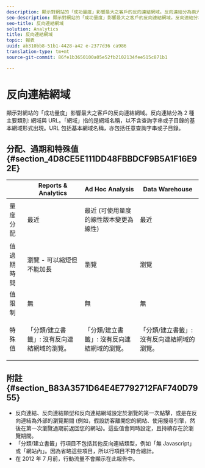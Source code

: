 ```yaml
---
description: 顯示對網站的「成功量度」影響最大之客戶的反向連結網域。反向連結分為兩大類網域和URL。「網域」指的是網域名稱，以不含查詢字串或子目錄的基本網域形式出現。URL 包括基本網域名稱，亦包括任意查詢字串或子目錄。
seo-description: 顯示對網站的「成功量度」影響最大之客戶的反向連結網域。反向連結分為兩大類網域和URL。「網域」指的是網域名稱，以不含查詢字串或子目錄的基本網域形式出現。URL 包括基本網域名稱，亦包括任意字串或子目錄。
seo-title: 反向連結網域
solution: Analytics
title: 反向連結網域
topic: 報表
uuid: ab310bb8-51b1-4428-a42 e-2377d36 ca986
translation-type: tm+mt
source-git-commit: 86fe1b3650100a05e52fb2102134fee515c871b1

---
```



# 反向連結網域

顯示對網站的「成功量度」影響最大之客戶的反向連結網域。反向連結分為 2 種主要類別: 網域與 URL。「網域」指的是網域名稱，以不含查詢字串或子目錄的基本網域形式出現。URL 包括基本網域名稱，亦包括任意查詢字串或子目錄。

## 分配、過期和特殊值 {#section_4D8CE5E111DD48FBBDCF9B5A1F16E92E}

<table id="table_EC7423532C7E44DE97B7FC0321585A2B"> 
 <thead> 
  <tr> 
   <th colname="col1" class="entry"> </th> 
   <th colname="col2" class="entry"> Reports &amp; Analytics </th> 
   <th colname="col3" class="entry"> Ad Hoc Analysis </th> 
   <th colname="col4" class="entry"> Data Warehouse </th> 
  </tr>
 </thead>
 <tbody> 
  <tr> 
   <td colname="col1"> 量度分配 </td> 
   <td colname="col2"> <p>最近 </p> </td> 
   <td colname="col3"> <p>最近 (可使用量度的線性版本變更為線性) </p> </td> 
   <td colname="col4"> <p>最近 </p> </td> 
  </tr> 
  <tr> 
   <td colname="col1"> 值過期時間 </td> 
   <td colname="col2"> 瀏覽 - 可以縮短但不能加長 </td> 
   <td colname="col3"> 瀏覽 </td> 
   <td colname="col4"> 瀏覽 </td> 
  </tr> 
  <tr> 
   <td colname="col1"> 值限制 </td> 
   <td colname="col2"> 無 </td> 
   <td colname="col3"> 無 </td> 
   <td colname="col4"> 無 </td> 
  </tr> 
  <tr> 
   <td colname="col1"> 特殊值 </td> 
   <td colname="col2"> <p>「分類/建立書籤」: 沒有反向連結網域的瀏覽。 </p> </td> 
   <td colname="col3"> <p>「分類/建立書籤」: 沒有反向連結網域的瀏覽。 </p> </td> 
   <td colname="col4"> <p>「分類/建立書籤」: 沒有反向連結網域的瀏覽。 </p> </td> 
  </tr> 
 </tbody> 
</table>

## 附註 {#section_B83A3571D64E4E7792712FAF740D7955}

* 反向連結、反向連結類型和反向連結網域設定於瀏覽的第一次點擊，或是在反向連結為外部的瀏覽期間 (例如，假設訪客離開您的網站、使用搜尋引擎，然後在第一次瀏覽過期前返回您的網站)。這些值會同時設定，且持續存在於瀏覽期間。
* 「分類/建立書籤」行項目不包括其他反向連結類型，例如「無 Javascript」或「網站內」。因為省略這些項目，所以行項目不符合總計。
* 在 2012 年 7 月前，行動流量不會顯示在此報告中。

